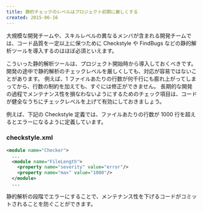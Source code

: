 ```yaml
---
title: 静的チェックのレベルはプロジェクト初期に厳しくする
created: 2015-06-16
---
```


大規模な開発チームや、スキルレベルの異なるメンバが含まれる開発チームでは、コード品質を一定以上に保つために Checkstyle や FindBugs などの静的解析ツールを導入するのはほぼ必須といえます。

こういった静的解析ツールは、プロジェクト開始時から導入しておくべきです。
開発の途中で静的解析のチェックレベルを厳しくしても、対応が容易ではないことがあります。
例えば、1 ファイルあたりの行数が何千行にも膨れ上がってしまってから、行数の制約を加えても、すぐには修正ができません。
長期的な開発の過程でメンテナンス性を損なわないようにするためのチェック項目は、コードが健全なうちにチェックレベルを上げて有効にしておきましょう。

例えば、下記の Checkstyle 定義では、ファイルあたりの行数が 1000 行を超えるとエラーになるように定義しています。

### checkstyle.xml
```xml
<module name="Checker">
  ...
  <module name="FileLength">
    <property name="severity" value="error"/>
    <property name="max" value="1000"/>
  </module>
  ...
```

静的解析の段階でエラーにすることで、メンテナンス性を下げるコードがコミットされることを防ぐことができます。

